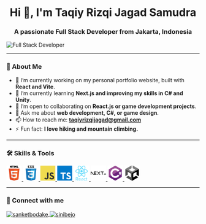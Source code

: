 <h1 align="center">Hi 👋, I'm Taqiy Rizqi Jagad Samudra</h1>
<h3 align="center">A passionate Full Stack Developer from Jakarta, Indonesia</h3>

<p align="left"> <img src="https://img.shields.io/badge/Junior-Full%20Stack%20Developer-blue" alt="Full Stack Developer" /> </p>

<hr>

### 💼 About Me

- 🔭 I’m currently working on my personal portfolio website, built with **React and Vite**.
- 🌱 I’m currently learning **Next.js and improving my skills in C# and Unity**.
- 👯 I’m open to collaborating on **React.js or game development projects**.
- 💬 Ask me about **web development, C#, or game design**.
- 📫 How to reach me: **taqiyrizqijagad@gmail.com**
- ⚡ Fun fact: **I love hiking and mountain climbing.**

<hr>

### 🛠️ Skills & Tools

<p align="left"> 
  <a href="https://www.w3.org/html/" target="_blank"> <img src="https://raw.githubusercontent.com/devicons/devicon/master/icons/html5/html5-original-wordmark.svg" alt="html5" width="40" height="40"/> </a> 
  <a href="https://www.w3schools.com/css/" target="_blank"> <img src="https://raw.githubusercontent.com/devicons/devicon/master/icons/css3/css3-original-wordmark.svg" alt="css3" width="40" height="40"/> </a> 
  <a href="https://developer.mozilla.org/en-US/docs/Web/JavaScript" target="_blank"> <img src="https://raw.githubusercontent.com/devicons/devicon/master/icons/javascript/javascript-original.svg" alt="javascript" width="40" height="40"/> </a>
  <a href="https://www.typescriptlang.org/" target="_blank"> <img src="https://raw.githubusercontent.com/devicons/devicon/master/icons/typescript/typescript-original.svg" alt="typescript" width="40" height="40"/> </a>
  <a href="https://reactjs.org/" target="_blank"> <img src="https://raw.githubusercontent.com/devicons/devicon/master/icons/react/react-original-wordmark.svg" alt="react" width="40" height="40"/> </a>
  <a href="https://nextjs.org/" target="_blank"> <img src="https://raw.githubusercontent.com/devicons/devicon/master/icons/nextjs/nextjs-original-wordmark.svg" alt="nextjs" width="40" height="40"/> </a>
  <a href="https://dotnet.microsoft.com/en-us/languages/csharp" target="_blank"> <img src="https://raw.githubusercontent.com/devicons/devicon/master/icons/csharp/csharp-original.svg" alt="csharp" width="40" height="40"/> </a>
  <a href="https://unity.com/" target="_blank"> <img src="https://raw.githubusercontent.com/devicons/devicon/master/icons/unity/unity-original.svg" alt="unity" width="40" height="40"/> </a>
</p>

<hr>

### 🔗 Connect with me
<p align="left">
  <a href="https://www.linkedin.com/in/taqiy-rizqi-jagad-samudra" target="_blank">
    <img align="center" src="https://raw.githubusercontent.com/rahuldkjain/github-profile-readme-generator/master/src/images/icons/Social/linked-in-alt.svg" alt="sanketbodake" height="30" width="40" />
  </a>
  <a href="https://www.instagram.com/sinibejo" target="_blank">
    <img align="center" src="https://raw.githubusercontent.com/rahuldkjain/github-profile-readme-generator/master/src/images/icons/Social/instagram.svg" alt="sinibejo" height="30" width="40" />
  </a>
</p>
